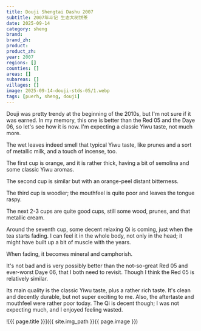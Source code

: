 ```yaml
---
title: Douji Shengtai Dashu 2007
subtitle: 2007年斗记 生态大树饼茶
date: 2025-09-14
category: sheng
brand: 
brand_zh: 
product: 
product_zh: 
year: 2007
regions: []
counties: []
areas: []
subareas: []
villages: []
image: 2025-09-14-douji-stds-05/1.webp
tags: [puerh, sheng, douji]
---
```


Douji was pretty trendy at the beginning of the 2010s, but I'm not sure if it was earned. In my memory, this one is better than the Red 05 and the Daye 06, so let's see how it is now. I'm expecting a classic Yiwu taste, not much more.

The wet leaves indeed smell that typical Yiwu taste, like prunes and a sort of metallic milk, and a touch of incense, too.

The first cup is orange, and it is rather thick, having a bit of semolina and some classic Yiwu aromas.

The second cup is similar but with an orange-peel distant bitterness.

The third cup is woodier; the mouthfeel is quite poor and leaves the tongue raspy.

The next 2-3 cups are quite good cups, still some wood, prunes, and that metallic cream.

Around the seventh cup, some decent relaxing Qi is coming, just when the tea starts fading. I can feel it in the whole body, not only in the head; it might have built up a bit of muscle with the years.

When fading, it becomes mineral and camphorish.

It's not bad and is very possibly better than the not-so-great Red 05 and ever-worst Daye 06, that I both need to revisit. Though I think the Red 05 is relatively similar.

Its main quality is the classic Yiwu taste, plus a rather rich taste. It's clean and decently durable, but not super exciting to me. Also, the aftertaste and mouthfeel were rather poor today. The Qi is decent though; I was not expecting much, and I enjoyed feeling wasted.

![{{ page.title }}]({{ site.img_path }}{{ page.image }})
